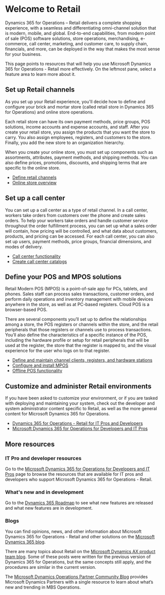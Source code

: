 # Welcome to Retail
Dynamics 365 for Operations – Retail delivers a complete shopping experience, with a seamless and differentiating omni-channel solution that is modern, mobile, and global. End-to-end capabilities, from modern point of sale (POS) software solutions, store operations, merchandising, e-commerce, call center, marketing, and customer care, to supply chain, financials, and more, can be deployed in the way that makes the most sense for your business.

This page points to resources that will help you use Microsoft Dynamics 365 for Operations - Retail more effectively. On the leftmost pane, select a feature area to learn more about it. 

## Set up Retail channels
As you set up your Retail experience, you'll decide how to define and configure your brick and mortar store (called retail store in Dynamics 365 for Operations) and online store operations. 

Each retail store can have its own payment methods, price groups, POS solutions, income accounts and expense accounts, and staff. After you create your retail store, you assign the products that you want the store to carry. You also assign employees, registers, and customers to the store. Finally, you add the new store to an organization hierarchy.

When you create your online store, you must set up components such as assortments, attributes, payment methods, and shipping methods. You can also define prices, promotions, discounts, and shipping terms that are specific to the online store.

-   [Define retail channels](define-maintain-retail-channels.md)
-   [Online store overview](online-stores.md)

## Set up a call center
You can set up a call center as a type of retail channel. In a call center, workers take orders from customers over the phone and create sales orders. To help your workers take orders and handle customer service throughout the order fulfillment process, you can set up what a sales order will contain, how pricing will be controlled, and what data about customers, products, and pricing can be accessed. For each call center, you can also set up users, payment methods, price groups, financial dimensions, and modes of delivery.

-   [Call center functionality](call-center-functionality.md)
-   [Create call center catalogs](create-call-center-catalogs.md)

## Define your POS and MPOS solutions
Retail Modern POS (MPOS) is a point-of-sale app for PCs, tablets, and phones. Sales staff can process sales transactions, customer orders, and perform daily operations and inventory management with mobile devices anywhere in the store, as well as at PC-based registers. Cloud POS is a browser-based POS. 

There are several components you’ll set up to define the relationships among a store, the POS registers or channels within the store, and the retail peripherals that those registers or channels use to process transactions. You’ll also define the characteristics of a specific instance of the POS, including the hardware profile or setup for retail peripherals that will be used at the register, the store that the register is mapped to, and the visual experience for the user who logs on to that register.

-   [Define and maintain channel clients, registers, and hardware stations](define-maintain-channel-clients-registers-hw-stations.md)
-   [Configure and install MPOS](retail-modern-pos-device-activation.md)
-   [Offline POS functionality](pos-offline-functionality.md)

## Customize and administer Retail environments
If you have been asked to customize your environment, or if you are tasked with deploying and maintaining your system, check out the developer and system administrator content specific to Retail, as well as the more general content for Microsoft Dynamics 365 for Operations. 
-   [Dynamics 365 for Operations - Retail for IT Pros and Developers](dev-itpro/dev-retail-home-page.md)
-   [Microsoft Dynamics 365 for Operations for Developers and IT Pros](dev-retail-home-page.md)



## More resources
### IT Pro and developer resources
Go to the [Microsoft Dynamics 365 for Operations for Developers and IT Pros](dev-itpro/dev-retail-home-page.md) page to browse the resources that are available for IT pros and developers who support Microsoft Dynamics 365 for Operations - Retail.

### What's new and in development
Go to the <a href="https://roadmap.dynamics.com/">Dynamics 365 Roadmap</a> to see what new features are released and what new features are in development. 

### Blogs
You can find opinions, news, and other information about Microsoft Dynamics 365 for Operations - Retail and other solutions on the <a href="https://community.dynamics.com/b/msftdynamicsblog">Microsoft Dynamics 365 blog</a>.

There are many topics about Retail on the <a href="https://blogs.msdn.microsoft.com/dax/">Microsoft Dynamics AX product team blog</a>. Some of these posts were written for the previous version of Dynamics 365 for Operations, but the same concepts still apply, and the procedures are similar in the current version.

The <a href="https://community.dynamics.com/partner/b/operationspartnercommunityblog">Microsoft Dynamics Operations Partner Community Blog</a> provides Microsoft Dynamics Partners with a single resource to learn about what’s new and trending in MBS Operations.
